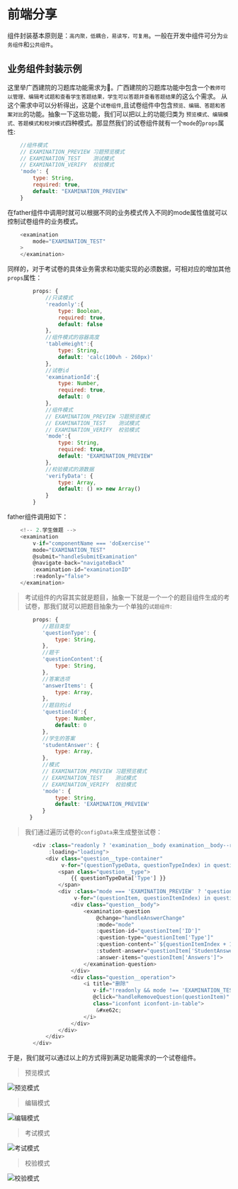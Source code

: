# 前端分享

组件封装基本原则是：`高内聚，低耦合，易读写，可复用`。一般在开发中组件可分为`业务组件`和`公共组件`。

## 业务组件封装示例

这里举广西建院的习题库功能需求为🌰。广西建院的习题库功能中包含一个`教师可以管理、编辑考试题和查看学生答题结果，学生可以答题并查看答题结果`的这么个需求。
从这个需求中可以分析得出，这是个`试卷组件`,且试卷组件中包含`预览、编辑、答题和答案对比`的功能。抽象一下这些功能，我们可以把以上的功能归类为
`预览模式、编辑模式、答题模式和校对模式`四种模式。那显然我们的试卷组件就有一个`mode`的`props`属性:

```javascript
    //组件模式
    // EXAMINATION_PREVIEW 习题预览模式
    // EXAMINATION_TEST    测试模式
    // EXAMINATION_VERIFY  校验模式
    'mode': {
        type: String,
        required: true,
        default: "EXAMINATION_PREVIEW"
    }            
```
在father组件中调用时就可以根据不同的业务模式传入不同的mode属性值就可以控制试卷组件的业务模式。
```javascript
    <examination
        mode="EXAMINATION_TEST"
    >
    </examination>                    
```
同样的，对于考试卷的具体业务需求和功能实现的必须数据，可相对应的增加其他`props`属性：
```javascript
        props: {
            //只读模式
            'readonly':{
                type: Boolean,
                required: true,
                default: false
            },
            //组件模式的容器高度
            'tableHeight':{
                type: String,
                default: 'calc(100vh - 260px)'
            },
            //试卷id
            'examinationId':{
                type: Number,
                required: true,
                default: 0
            },
            //组件模式
            // EXAMINATION_PREVIEW 习题预览模式
            // EXAMINATION_TEST    测试模式
            // EXAMINATION_VERIFY  校验模式
            'mode':{
                type: String,
                required: true,
                default: "EXAMINATION_PREVIEW"
            },
            //校验模式的源数据
            'verifyData': {
                type: Array,
                default: () => new Array()
            }
        }
```
father组件调用如下：
```javascript
    <!-- 2.学生做题 -->
    <examination
        v-if="componentName === 'doExercise'"
        mode="EXAMINATION_TEST"
        @submit="handleSubmitExamination"
        @navigate-back="navigateBack"
        :examination-id="examinationID"
        :readonly="false">
    </examination>
```

>考试组件的内容其实就是题目，抽象一下就是一个一个的题目组件生成的考试卷，那我们就可以把题目抽象为一个单独的`试题组件`:

```javascript
        props: {
           //题目类型
           'questionType': {
               type: String,
           },
           //题干
           'questionContent':{
               type: String,
           },
           //答案选项
           'answerItems': {
               type: Array,
           },
           //题目的id
           'questionId':{
               type: Number,
               default: 0
           },
           //学生的答案
           'studentAnswer': {
               type: Array,
           },
           //模式
           // EXAMINATION_PREVIEW 习题预览模式
           // EXAMINATION_TEST    测试模式
           // EXAMINATION_VERIFY  校验模式
           'mode': {
               type: String,
               default: 'EXAMINATION_PREVIEW'
           }
       }
```

>我们通过遍历试卷的`configData`来生成整张试卷：

```javascript
        <div :class="readonly ? 'examination__body examination__body--readonly' : 'examination__body'"
             :loading="loading">
            <div class="question__type-container"
                 v-for="(questionTypeData, questionTypeIndex) in questionData">
                <span class="question__type">
                    {{ questionTypeData['Type'] }}
                </span>
                <div :class="mode === 'EXAMINATION_PREVIEW' ? 'question' : 'question question--no-line'"
                     v-for="(questionItem, questionItemIndex) in questionTypeData['Subjects']">
                    <div class="question__body">
                        <examination-question
                            @change="handleAnswerChange"
                            :mode="mode"
                            :question-id="questionItem['ID']"
                            :question-type="questionItem['Type']"
                            :question-content="`${questionItemIndex + 1} ${questionItem['Subject']}`"
                            :student-answer="questionItem['StudentAnswer'] || []"
                            :answer-items="questionItem['Answers']">
                        </examination-question>
                    </div>
                    <div class="question__operation">
                        <i title="删除"
                           v-if="!readonly && mode !== 'EXAMINATION_TEST'"
                           @click="handleRemoveQuestion(questionItem)"
                           class="iconfont iconfont-in-table">
                            &#xe62c;
                        </i>
                    </div>
                </div>
            </div>
        </div>
```

于是，我们就可以通过以上的方式得到满足功能需求的一个试卷组件。

>预览模式

![预览模式](images/预览模式.png)

>编辑模式

![编辑模式](images/编辑模式.png)

>考试模式

![考试模式](images/考试模式.png)

>校验模式

![校验模式](images/校验模式.png)
